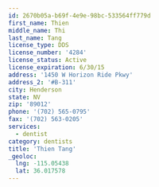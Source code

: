 ```yaml
---
id: 2670b05a-b69f-4e9e-98bc-533564ff779d
first_name: Thien
middle_name: Thi
last_name: Tang
license_type: DDS
license_number: '4284'
license_status: Active
license_expiration: 6/30/15
address: '1450 W Horizon Ride Pkwy'
address_2: '#B-311'
city: Henderson
state: NV
zip: '89012'
phone: '(702) 565-0795'
fax: '(702) 563-0205'
services:
  - dentist
category: dentists
title: 'Thien Tang'
_geoloc:
  lng: -115.05438
  lat: 36.017578
---
```

